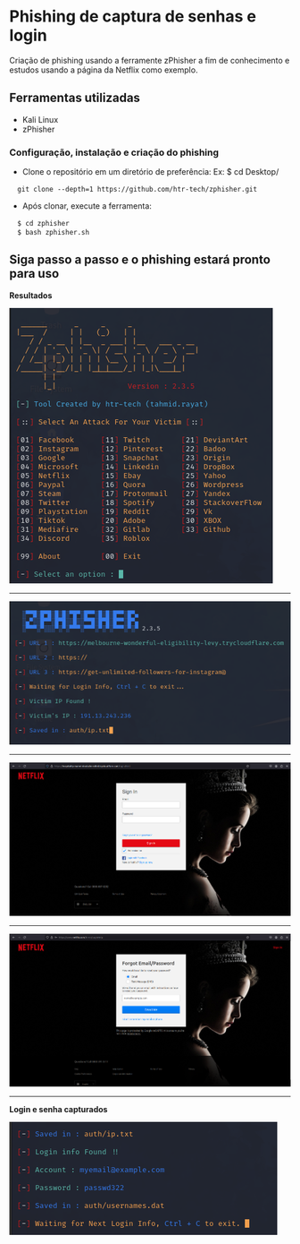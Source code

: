 # Phishing de captura de senhas e login

Criação de phishing usando a ferramente zPhisher a fim de conhecimento e estudos usando a página da Netflix como exemplo.

## Ferramentas utilizadas

  - Kali Linux
  - zPhisher


### Configuração, instalação e criação do phishing

  - Clone o repositório em um diretório de preferência:
  Ex: $ cd Desktop/

```
  git clone --depth=1 https://github.com/htr-tech/zphisher.git
```

  
  - Após clonar, execute a ferramenta:

```
  $ cd zphisher
  $ bash zphisher.sh
```

**Siga passo a passo e o phishing estará pronto para uso**
---

**Resultados**

![Tela 1](https://github.com/abreu011/cybersec-desafio-phishing/blob/main/images/Screenshot%20from%202024-02-09%2011-52-04.png)

---

![Tela 2](https://github.com/abreu011/cybersec-desafio-phishing/blob/main/images/Screenshot%20from%202024-02-09%2011-59-07.png)

--- 

![Tela 3](https://github.com/abreu011/cybersec-desafio-phishing/blob/main/images/Screenshot%20from%202024-02-09%2012-02-02.png)

---
![Tela 4](https://github.com/abreu011/cybersec-desafio-phishing/blob/main/images/Screenshot%20from%202024-02-09%2012-02-42.png)

---

  **Login e senha capturados**
  
![Tela 5](https://github.com/abreu011/cybersec-desafio-phishing/blob/main/images/Screenshot%20from%202024-02-09%2012-03-39.png)











